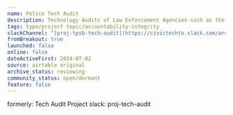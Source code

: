 ```yaml
---
name: Police Tech Audit
description: Technology Audits of Law Enforcement Agencies such as the Toronto Police Services. Parsing through long PDF Agendas and Minutes of Meetings.  Also using AI and ML to match strings of text. Intent to match Systems to other databases e.g. AIAAIC.
tags: type/project topic/accountability-integrity
slackChannel: "[proj-tpsb-tech-audit](https://civictechto.slack.com/archives/C07BG04N796)"
fromBreakout: true
launched: false
online: false
dateActiveFirst: 2024-07-02
source: airtable original
archive_status: reviewing
community_status: open/dormant
feature: false
---
```


formerly: Tech Audit Project  slack: proj-tech-audit